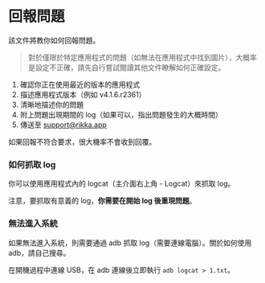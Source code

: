 # 回報問題

該文件將教你如何回報問題。

> 對於僅限於特定應用程式的問題（如無法在應用程式中找到圖片），大概率是設定不正確，請先自行嘗試閱讀其他文件瞭解如何正確設定。

1. 確認你正在使用最近的版本的應用程式
2. 描述應用程式版本（例如 v4.1.6.r2361）
3. 清晰地描述你的問題
4. 附上問題出現期間的 log（如果可以，指出問題發生的大概時間）
5. 傳送至 [support@rikka.app](mailto://support@rikka.app)

如果回報不符合要求，很大機率不會收到回覆。

### 如何抓取 log

你可以使用應用程式內的 logcat（主介面右上角 - Logcat）來抓取 log。

注意，要抓取有意義的 log，**你需要在開始 log 後重現問題**。

### 無法進入系統

如果無法進入系統，則需要通過 adb 抓取 log（需要連線電腦）。關於如何使用 adb，請自己搜尋。

在開機過程中連線 USB，在 adb 連線後立即執行 `adb logcat > 1.txt`。